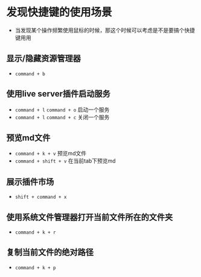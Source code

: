 # 发现快捷键的使用场景
* 当发现某个操作频繁使用鼠标的时候，那这个时候可以考虑是不是要搞个快捷键用用

## 显示/隐藏资源管理器
* `command + b`

## 使用live server插件启动服务
* `command + l` `command + o` 启动一个服务
* `command + l` `command + c` 关闭一个服务

## 预览md文件
* `command + k + v` 预览md文件
* `command + shift + v` 在当前tab下预览md

## 展示插件市场
* `shift + command + x`

## 使用系统文件管理器打开当前文件所在的文件夹
* `command + k + r`

## 复制当前文件的绝对路径
* `command + k + p`
